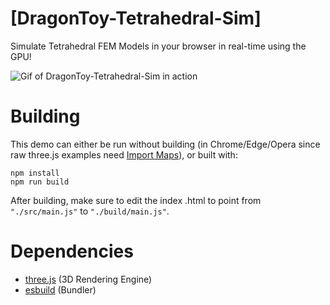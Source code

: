 # [DragonToy-Tetrahedral-Sim]

Simulate Tetrahedral FEM Models in your browser in real-time using the GPU!

![Gif of DragonToy-Tetrahedral-Sim in action](./DragonToy-Tetrahedral-SimDemo.gif)



 # Building

This demo can either be run without building (in Chrome/Edge/Opera since raw three.js examples need [Import Maps](https://caniuse.com/import-maps)), or built with:
```
npm install
npm run build
```
After building, make sure to edit the index .html to point from `"./src/main.js"` to `"./build/main.js"`.

 # Dependencies
 - [three.js](https://github.com/mrdoob/three.js/) (3D Rendering Engine)
 - [esbuild](https://github.com/evanw/esbuild/) (Bundler)
